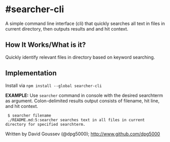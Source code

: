 #searcher-cli
==========

A simple command line interface (cli) that quickly searches all text in files in current directory, then outputs results and and hit context.

## How It Works/What is it?  
Quickly identify relevant files in directory based on keyword searching.

## Implementation
Install via `npm install --global searcher-cli`

**EXAMPLE:**
Use `searcher` command in console with the desired searchterm as argument.  Colon-delimited results output consists of filename, hit line, and hit context.


     $ searcher filename
     ./README.md:5:searcher searches text in all files in current directory for specified searchterm.


Written by David Goussev (@dpg5000); http://www.github.com/dpg5000
